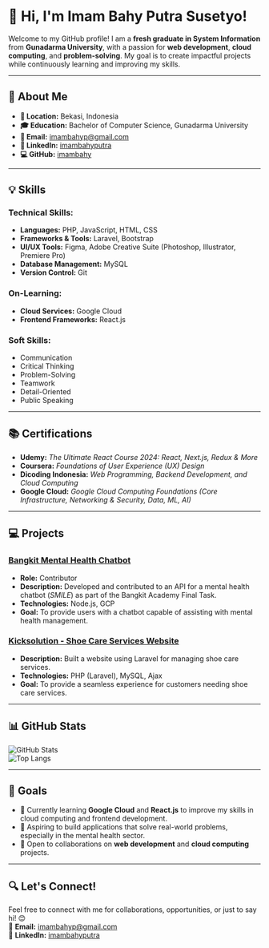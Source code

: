 # 👋 Hi, I'm Imam Bahy Putra Susetyo!

Welcome to my GitHub profile! I am a **fresh graduate in System Information** from **Gunadarma University**, with a passion for **web development**, **cloud computing**, and **problem-solving**. My goal is to create impactful projects while continuously learning and improving my skills.

---

## 🌟 About Me

- **📍 Location:** Bekasi, Indonesia  
- **🎓 Education:** Bachelor of Computer Science, Gunadarma University  
- **📧 Email:** imambahyp@gmail.com  
- **💼 LinkedIn:** [imambahyputra](https://www.linkedin.com/in/imambahyputra)  
- **💻 GitHub:** [imambahy](https://github.com/imambahy)  

---

## 💡 Skills

### Technical Skills:
- **Languages:** PHP, JavaScript, HTML, CSS  
- **Frameworks & Tools:** Laravel, Bootstrap
- **UI/UX Tools:** Figma, Adobe Creative Suite (Photoshop, Illustrator, Premiere Pro)  
- **Database Management:** MySQL  
- **Version Control:** Git  

### On-Learning:
- **Cloud Services:** Google Cloud 
- **Frontend Frameworks:** React.js  

### Soft Skills:
- Communication  
- Critical Thinking  
- Problem-Solving  
- Teamwork  
- Detail-Oriented  
- Public Speaking  

---

## 📚 Certifications

- **Udemy:** *The Ultimate React Course 2024: React, Next.js, Redux & More*  
- **Coursera:** *Foundations of User Experience (UX) Design*  
- **Dicoding Indonesia:** *Web Programming, Backend Development, and Cloud Computing*  
- **Google Cloud:** *Google Cloud Computing Foundations (Core Infrastructure, Networking & Security, Data, ML, AI)*  

---

## 💻 Projects

### [Bangkit Mental Health Chatbot](https://github.com/zaidannoor/Bangkit-capstone?tab=readme-ov-file)
- **Role:** Contributor  
- **Description:** Developed and contributed to an API for a mental health chatbot (*SMILE*) as part of the Bangkit Academy Final Task.  
- **Technologies:** Node.js, GCP  
- **Goal:** To provide users with a chatbot capable of assisting with mental health management.  

### [Kicksolution - Shoe Care Services Website](https://github.com/imambahy/kicksolution)
- **Description:** Built a website using Laravel for managing shoe care services.  
- **Technologies:** PHP (Laravel), MySQL, Ajax  
- **Goal:** To provide a seamless experience for customers needing shoe care services.  

---

## 📊 GitHub Stats

![GitHub Stats](https://github-readme-stats.vercel.app/api?username=imambahy&show_icons=true&theme=radical)  
![Top Langs](https://github-readme-stats.vercel.app/api/top-langs/?username=imambahy&layout=compact&theme=radical)

---

## 🎯 Goals

- 🌱 Currently learning **Google Cloud** and **React.js** to improve my skills in cloud computing and frontend development.  
- 🚀 Aspiring to build applications that solve real-world problems, especially in the mental health sector.  
- 🤝 Open to collaborations on **web development** and **cloud computing** projects.

---

## 🔍 Let's Connect!

Feel free to connect with me for collaborations, opportunities, or just to say hi! 😊  
📧 **Email:** imambahyp@gmail.com  
💼 **LinkedIn:** [imambahyputra](https://www.linkedin.com/in/imambahyputra)  
